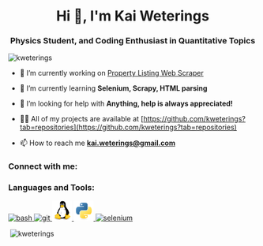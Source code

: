 <h1 align="center">Hi 👋, I'm Kai Weterings</h1>
<h3 align="center">Physics Student, and Coding Enthusiast in Quantitative Topics</h3>

<p align="left"> <img src="https://komarev.com/ghpvc/?username=kweterings&label=Profile%20views&color=0e75b6&style=flat" alt="kweterings" /> </p>

- 🔭 I’m currently working on [Property Listing Web Scraper](https://github.com/kweterings/Web-Crawl_and_Data-Extraction_for_Property-Listing_Browser-Search)

- 🌱 I’m currently learning **Selenium, Scrapy, HTML parsing**

- 🤝 I’m looking for help with **Anything, help is always appreciated!**

- 👨‍💻 All of my projects are available at [https://github.com/kweterings?tab=repositories](https://github.com/kweterings?tab=repositories)

- 📫 How to reach me **kai.weterings@gmail.com**

<h3 align="left">Connect with me:</h3>
<p align="left">
</p>

<h3 align="left">Languages and Tools:</h3>
<p align="left"> <a href="https://www.gnu.org/software/bash/" target="_blank" rel="noreferrer"> <img src="https://www.vectorlogo.zone/logos/gnu_bash/gnu_bash-icon.svg" alt="bash" width="40" height="40"/> </a> <a href="https://git-scm.com/" target="_blank" rel="noreferrer"> <img src="https://www.vectorlogo.zone/logos/git-scm/git-scm-icon.svg" alt="git" width="40" height="40"/> </a> <a href="https://www.linux.org/" target="_blank" rel="noreferrer"> <img src="https://raw.githubusercontent.com/devicons/devicon/master/icons/linux/linux-original.svg" alt="linux" width="40" height="40"/> </a> <a href="https://www.python.org" target="_blank" rel="noreferrer"> <img src="https://raw.githubusercontent.com/devicons/devicon/master/icons/python/python-original.svg" alt="python" width="40" height="40"/> </a> <a href="https://www.selenium.dev" target="_blank" rel="noreferrer"> <img src="https://raw.githubusercontent.com/detain/svg-logos/780f25886640cef088af994181646db2f6b1a3f8/svg/selenium-logo.svg" alt="selenium" width="40" height="40"/> </a> </p>

<p>&nbsp;<img align="center" src="https://github-readme-stats.vercel.app/api?username=kweterings&show_icons=true&locale=en" alt="kweterings" /></p>

